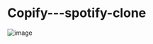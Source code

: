 # Copify---spotify-clone
![image](https://user-images.githubusercontent.com/78247135/161417160-c59959ce-39f4-4f3c-9c22-457bf257d714.png)
